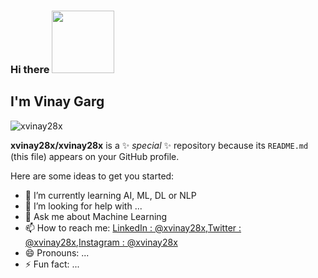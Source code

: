 ### Hi there <img src = "https://media.tenor.com/images/e89ab197c95440745f57041fcf379322/tenor.gif"  width = "100px">

## I'm Vinay Garg

<p align="left"> <img src="https://komarev.com/ghpvc/?username=xvinay28x&label=Views&color=blue&style=plastic" alt="xvinay28x" /> </p>

**xvinay28x/xvinay28x** is a ✨ _special_ ✨ repository because its `README.md` (this file) appears on your GitHub profile.

Here are some ideas to get you started:

- 🌱 I’m currently learning AI, ML, DL or NLP
- 🤔 I’m looking for help with ...
- 💬 Ask me about Machine Learning
- 📫 How to reach me: [LinkedIn : @xvinay28x](https://www.linkedin.com/in/xvinay28x/),[Twitter : @xvinay28x](https://www.twitter.com/xvinay28x),[Instagram : @xvinay28x](https://www.instagram.com/xvinay28x/)
- 😄 Pronouns: ...
- ⚡ Fun fact: ...
